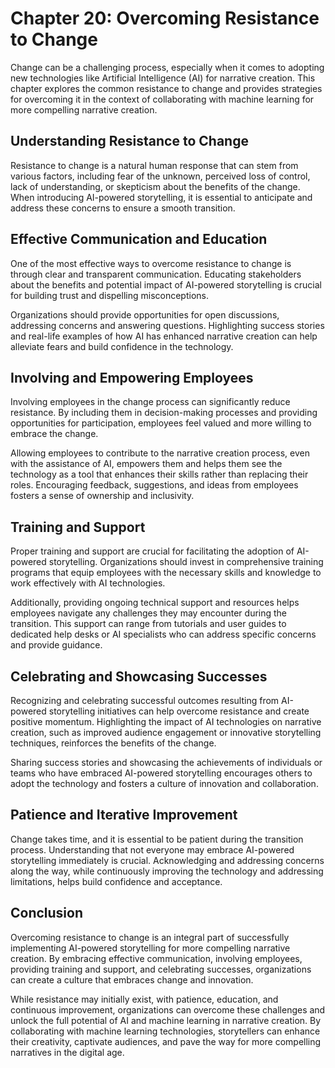 Chapter 20: Overcoming Resistance to Change
===========================================

Change can be a challenging process, especially when it comes to adopting new technologies like Artificial Intelligence (AI) for narrative creation. This chapter explores the common resistance to change and provides strategies for overcoming it in the context of collaborating with machine learning for more compelling narrative creation.

**Understanding Resistance to Change**
--------------------------------------

Resistance to change is a natural human response that can stem from various factors, including fear of the unknown, perceived loss of control, lack of understanding, or skepticism about the benefits of the change. When introducing AI-powered storytelling, it is essential to anticipate and address these concerns to ensure a smooth transition.

**Effective Communication and Education**
-----------------------------------------

One of the most effective ways to overcome resistance to change is through clear and transparent communication. Educating stakeholders about the benefits and potential impact of AI-powered storytelling is crucial for building trust and dispelling misconceptions.

Organizations should provide opportunities for open discussions, addressing concerns and answering questions. Highlighting success stories and real-life examples of how AI has enhanced narrative creation can help alleviate fears and build confidence in the technology.

**Involving and Empowering Employees**
--------------------------------------

Involving employees in the change process can significantly reduce resistance. By including them in decision-making processes and providing opportunities for participation, employees feel valued and more willing to embrace the change.

Allowing employees to contribute to the narrative creation process, even with the assistance of AI, empowers them and helps them see the technology as a tool that enhances their skills rather than replacing their roles. Encouraging feedback, suggestions, and ideas from employees fosters a sense of ownership and inclusivity.

**Training and Support**
------------------------

Proper training and support are crucial for facilitating the adoption of AI-powered storytelling. Organizations should invest in comprehensive training programs that equip employees with the necessary skills and knowledge to work effectively with AI technologies.

Additionally, providing ongoing technical support and resources helps employees navigate any challenges they may encounter during the transition. This support can range from tutorials and user guides to dedicated help desks or AI specialists who can address specific concerns and provide guidance.

**Celebrating and Showcasing Successes**
----------------------------------------

Recognizing and celebrating successful outcomes resulting from AI-powered storytelling initiatives can help overcome resistance and create positive momentum. Highlighting the impact of AI technologies on narrative creation, such as improved audience engagement or innovative storytelling techniques, reinforces the benefits of the change.

Sharing success stories and showcasing the achievements of individuals or teams who have embraced AI-powered storytelling encourages others to adopt the technology and fosters a culture of innovation and collaboration.

**Patience and Iterative Improvement**
--------------------------------------

Change takes time, and it is essential to be patient during the transition process. Understanding that not everyone may embrace AI-powered storytelling immediately is crucial. Acknowledging and addressing concerns along the way, while continuously improving the technology and addressing limitations, helps build confidence and acceptance.

Conclusion
----------

Overcoming resistance to change is an integral part of successfully implementing AI-powered storytelling for more compelling narrative creation. By embracing effective communication, involving employees, providing training and support, and celebrating successes, organizations can create a culture that embraces change and innovation.

While resistance may initially exist, with patience, education, and continuous improvement, organizations can overcome these challenges and unlock the full potential of AI and machine learning in narrative creation. By collaborating with machine learning technologies, storytellers can enhance their creativity, captivate audiences, and pave the way for more compelling narratives in the digital age.
